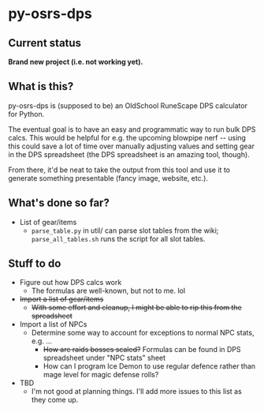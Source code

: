 # py-osrs-dps

## Current status

**Brand new project (i.e. not working yet).**

## What is this?

py-osrs-dps is (supposed to be) an OldSchool RuneScape DPS calculator for
Python.

The eventual goal is to have an easy and programmatic way to run bulk DPS calcs.
This would be helpful for e.g. the upcoming blowpipe nerf -- using this could
save a lot of time over manually adjusting values and setting gear in the DPS
spreadsheet (the DPS spreadsheet is an amazing tool, though).

From there, it'd be neat to take the output from this tool and use it to
generate something presentable (fancy image, website, etc.).

## What's done so far?

- List of gear/items
  - `parse_table.py` in util/ can parse slot tables from the wiki;
    `parse_all_tables.sh` runs the script for all slot tables.

## Stuff to do

- Figure out how DPS calcs work
  - The formulas are well-known, but not to me. lol
- ~~Import a list of gear/items~~
  - ~~With some effort and cleanup, I might be able to rip this from the
    spreadsheet~~
- Import a list of NPCs
  - Determine some way to account for exceptions to normal NPC stats, e.g. ...
    - ~~How are raids bosses scaled?~~ Formulas can be found in DPS spreadsheet
      under "NPC stats" sheet
    - How can I program Ice Demon to use regular defence rather than mage level
      for magic defense rolls?
- TBD
  - I'm not good at planning things. I'll add more issues to this list as they
    come up.
